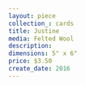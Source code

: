 ```yaml
---
layout: piece
collection_: cards
title: Justine
media: Felted Wool
description:
dimensions: 5" x 6"
price: $3.50
create_date: 2016
---
```

